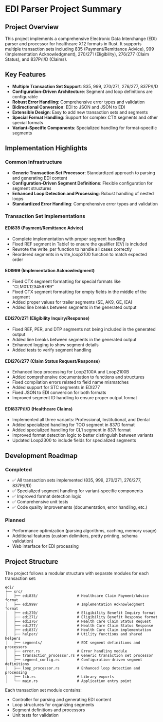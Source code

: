 # EDI Parser Project Summary

## Project Overview

This project implements a comprehensive Electronic Data Interchange (EDI) parser and processor for healthcare X12 formats in Rust. It supports multiple transaction sets including 835 (Payment/Remittance Advice), 999 (Implementation Acknowledgment), 270/271 (Eligibility), 276/277 (Claim Status), and 837P/I/D (Claims).

## Key Features

- **Multiple Transaction Set Support**: 835, 999, 270/271, 276/277, 837P/I/D
- **Configuration-Driven Architecture**: Segment and loop definitions are configurable
- **Robust Error Handling**: Comprehensive error types and validation
- **Bidirectional Conversion**: EDI to JSON and JSON to EDI
- **Extensible Design**: Easy to add new transaction sets and segments
- **Special Format Handling**: Support for complex CTX segments and other special formats
- **Variant-Specific Components**: Specialized handling for format-specific segments

## Implementation Highlights

### Common Infrastructure

- **Generic Transaction Set Processor**: Standardized approach to parsing and generating EDI content
- **Configuration-Driven Segment Definitions**: Flexible configuration for segment structures
- **Enhanced Loop Detection and Processing**: Robust handling of nested loops
- **Standardized Error Handling**: Comprehensive error types and validation

### Transaction Set Implementations

#### EDI835 (Payment/Remittance Advice)
- Complete implementation with proper segment handling
- Fixed REF segment in Table1 to ensure the qualifier (EV) is included
- Rewrote the write_per function to handle all cases correctly
- Reordered segments in write_loop2100 function to match expected order

#### EDI999 (Implementation Acknowledgment)
- Fixed CTX segment formatting for special formats like "CLM01:123456789"
- Fixed CTX segment formatting for empty fields in the middle of the segment
- Added proper values for trailer segments (SE, AK9, GE, IEA)
- Added line breaks between segments in the generated output

#### EDI270/271 (Eligibility Inquiry/Response)
- Fixed REF, PER, and DTP segments not being included in the generated output
- Added line breaks between segments in the generated output
- Enhanced logging to show segment details
- Added tests to verify segment handling

#### EDI276/277 (Claim Status Request/Response)
- Enhanced loop processing for Loop2100A and Loop2100B
- Added comprehensive documentation to functions and structures
- Fixed compilation errors related to field name mismatches
- Added support for STC segments in EDI277
- Fixed JSON to EDI conversion for both formats
- Improved segment ID handling to ensure proper output format

#### EDI837P/I/D (Healthcare Claims)
- Implemented all three variants: Professional, Institutional, and Dental
- Added specialized handling for TOO segment in 837D format
- Added specialized handling for CL1 segment in 837I format
- Improved format detection logic to better distinguish between variants
- Updated Loop2300 to include fields for specialized segments

## Development Roadmap

### Completed
- ✅ All transaction sets implemented (835, 999, 270/271, 276/277, 837P/I/D)
- ✅ Specialized segment handling for variant-specific components
- ✅ Improved format detection logic
- ✅ Comprehensive unit tests
- ✅ Code quality improvements (documentation, error handling, etc.)

### Planned
- Performance optimization (parsing algorithms, caching, memory usage)
- Additional features (custom delimiters, pretty printing, schema validation)
- Web interface for EDI processing

## Project Structure

The project follows a modular structure with separate modules for each transaction set:

```
edi/
├── src/
│   ├── edi835/                  # Healthcare Claim Payment/Advice format
│   ├── edi999/                  # Implementation Acknowledgment format
│   ├── edi270/                  # Eligibility Benefit Inquiry format
│   ├── edi271/                  # Eligibility Benefit Response format
│   ├── edi276/                  # Health Care Claim Status Request
│   ├── edi277/                  # Health Care Claim Status Response
│   ├── edi837/                  # Health Care Claim implementation
│   ├── helper/                  # Utility functions and shared helpers
│   ├── segments/                # EDI segment definitions and processors
│   ├── error.rs                 # Error handling module
│   ├── transaction_processor.rs # Generic transaction set processor
│   ├── segment_config.rs        # Configuration-driven segment definitions
│   ├── loop_processor.rs        # Enhanced loop detection and processing
│   ├── lib.rs                   # Library exports
│   └── main.rs                  # Application entry point
```

Each transaction set module contains:
- Controller for parsing and generating EDI content
- Loop structures for organizing segments
- Segment definitions and processors
- Unit tests for validation
